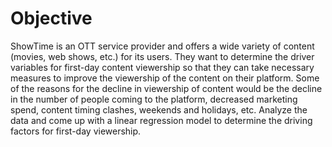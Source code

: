 # Objective
ShowTime is an OTT service provider and offers a wide variety of content (movies, web shows, etc.) for its users. They want to determine the driver variables for first-day content viewership so that they can take necessary measures to improve the viewership of the content on their platform. Some of the reasons for the decline in viewership of content would be the decline in the number of people coming to the platform, decreased marketing spend, content timing clashes, weekends and holidays, etc. Analyze the data and come up with a linear regression model to determine the driving factors for first-day viewership.
